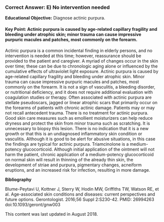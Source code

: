 
### Correct Answer: E) No intervention needed 

**Educational Objective:** Diagnose actinic purpura.

#### **Key Point:** Actinic purpura is caused by age-related capillary fragility and bleeding under atrophic skin; minor trauma can cause impressive purpuric macules and patches, most commonly on the forearm.

Actinic purpura is a common incidental finding in elderly persons, and no intervention is needed at this time; however, reassurance should be provided to the patient and caregiver. A myriad of changes occur in the skin over time; these can be due to chronologic aging alone or influenced by the cumulative effects of ultraviolet light exposure. Actinic purpura is caused by age-related capillary fragility and bleeding under atrophic skin. Minor trauma can cause impressive purpuric macules and patches, most commonly on the forearm. It is not a sign of vasculitis, a bleeding disorder, or nutritional deficiency, and it does not require additional evaluation with coagulation studies or therapy. Often associated with actinic purpura are stellate pseudoscars, jagged or linear atrophic scars that primarily occur on the forearms of patients with chronic actinic damage. Patients may or may not recall antecedent trauma. There is no treatment for actinic purpura. Good skin care measures such as emollient moisturizers can help reduce dryness and protect the skin from minor trauma such as scratching.
It is unnecessary to biopsy this lesion. There is no indication that it is a new growth or that this is an undiagnosed inflammatory skin condition or vasculitis.
Although it is good to be alert for abusive situations, in this case the findings are typical for actinic purpura.
Triamcinolone is a medium-potency glucocorticoid. Although initial application of the ointment will not harm the patient, chronic application of a medium-potency glucocorticoid on normal skin will result in thinning of the already thin skin, the development of striae and purpura, pigmentary changes, acneiform eruptions, and an increased risk for infection, resulting in more damage.

**Bibliography**

Blume-Peytavi U, Kottner J, Sterry W, Hodin MW, Griffiths TW, Watson RE, et al. Age-associated skin conditions and diseases: current perspectives and future options. Gerontologist. 2016;56 Suppl 2:S230-42. PMID: 26994263 doi:10.1093/geront/gnw003

This content was last updated in August 2018.